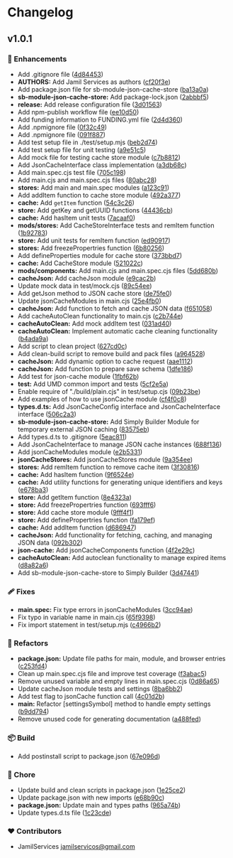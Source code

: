 # Changelog


## v1.0.1


### 🚀 Enhancements

- Add .gitignore file ([4d84453](https://github.com/SimplyBuilder/sb-module-json-cache-store/commit/4d84453))
- **AUTHORS:** Add Jamil Services as authors ([cf20f3e](https://github.com/SimplyBuilder/sb-module-json-cache-store/commit/cf20f3e))
- Add package.json file for sb-module-json-cache-store ([ba13a0a](https://github.com/SimplyBuilder/sb-module-json-cache-store/commit/ba13a0a))
- **sb-module-json-cache-store:** Add package-lock.json ([2abbbf5](https://github.com/SimplyBuilder/sb-module-json-cache-store/commit/2abbbf5))
- **release:** Add release configuration file ([3d01563](https://github.com/SimplyBuilder/sb-module-json-cache-store/commit/3d01563))
- Add npm-publish workflow file ([ee10d50](https://github.com/SimplyBuilder/sb-module-json-cache-store/commit/ee10d50))
- Add funding information to FUNDING.yml file ([2d4d360](https://github.com/SimplyBuilder/sb-module-json-cache-store/commit/2d4d360))
- Add .npmignore file ([0f32c49](https://github.com/SimplyBuilder/sb-module-json-cache-store/commit/0f32c49))
- Add .npmignore file ([091f887](https://github.com/SimplyBuilder/sb-module-json-cache-store/commit/091f887))
- Add test setup file in ./test/setup.mjs ([beb2d74](https://github.com/SimplyBuilder/sb-module-json-cache-store/commit/beb2d74))
- Add test setup file for unit testing ([a9e51c5](https://github.com/SimplyBuilder/sb-module-json-cache-store/commit/a9e51c5))
- Add mock file for testing cache store module ([c7b8812](https://github.com/SimplyBuilder/sb-module-json-cache-store/commit/c7b8812))
- Add JsonCacheInterface class implementation ([a3db68c](https://github.com/SimplyBuilder/sb-module-json-cache-store/commit/a3db68c))
- Add main.spec.cjs test file ([705c198](https://github.com/SimplyBuilder/sb-module-json-cache-store/commit/705c198))
- Add main.cjs and main.spec.cjs files ([80abc28](https://github.com/SimplyBuilder/sb-module-json-cache-store/commit/80abc28))
- **stores:** Add main and main.spec modules ([a123c91](https://github.com/SimplyBuilder/sb-module-json-cache-store/commit/a123c91))
- Add addItem function to cache store module ([492a377](https://github.com/SimplyBuilder/sb-module-json-cache-store/commit/492a377))
- **cache:** Add `getItem` function ([54c3c26](https://github.com/SimplyBuilder/sb-module-json-cache-store/commit/54c3c26))
- **store:** Add getKey and getUUID functions ([44436cb](https://github.com/SimplyBuilder/sb-module-json-cache-store/commit/44436cb))
- **cache:** Add hasItem unit tests ([7acaaf0](https://github.com/SimplyBuilder/sb-module-json-cache-store/commit/7acaaf0))
- **mods/stores:** Add CacheStoreInterface tests and remItem function ([1b92783](https://github.com/SimplyBuilder/sb-module-json-cache-store/commit/1b92783))
- **store:** Add unit tests for remItem function ([ed90917](https://github.com/SimplyBuilder/sb-module-json-cache-store/commit/ed90917))
- **stores:** Add freezePropertries function ([6b80256](https://github.com/SimplyBuilder/sb-module-json-cache-store/commit/6b80256))
- Add defineProperties module for cache store ([373bbd7](https://github.com/SimplyBuilder/sb-module-json-cache-store/commit/373bbd7))
- **cache:** Add CacheStore module ([521022c](https://github.com/SimplyBuilder/sb-module-json-cache-store/commit/521022c))
- **mods/components:** Add main.cjs and main.spec.cjs files ([5dd680b](https://github.com/SimplyBuilder/sb-module-json-cache-store/commit/5dd680b))
- **cacheJson:** Add cacheJson module ([e9cac2b](https://github.com/SimplyBuilder/sb-module-json-cache-store/commit/e9cac2b))
- Update mock data in test/mock.cjs ([89c54ee](https://github.com/SimplyBuilder/sb-module-json-cache-store/commit/89c54ee))
- Add getJson method to JSON cache store ([de75fe0](https://github.com/SimplyBuilder/sb-module-json-cache-store/commit/de75fe0))
- Update jsonCacheModules in main.cjs ([25e4fb0](https://github.com/SimplyBuilder/sb-module-json-cache-store/commit/25e4fb0))
- **cacheJson:** Add function to fetch and cache JSON data ([f651058](https://github.com/SimplyBuilder/sb-module-json-cache-store/commit/f651058))
- Add cacheAutoClean functionality to main.cjs ([c2b744e](https://github.com/SimplyBuilder/sb-module-json-cache-store/commit/c2b744e))
- **cacheAutoClean:** Add mock addItem test ([031ad40](https://github.com/SimplyBuilder/sb-module-json-cache-store/commit/031ad40))
- **cacheAutoClean:** Implement automatic cache cleaning functionality ([b4ada9a](https://github.com/SimplyBuilder/sb-module-json-cache-store/commit/b4ada9a))
- Add script to clean project ([627cd0c](https://github.com/SimplyBuilder/sb-module-json-cache-store/commit/627cd0c))
- Add clean-build script to remove build and pack files ([a964528](https://github.com/SimplyBuilder/sb-module-json-cache-store/commit/a964528))
- **cacheJson:** Add dynamic option to cache request ([aae1112](https://github.com/SimplyBuilder/sb-module-json-cache-store/commit/aae1112))
- **cacheJson:** Add function to prepare save schema ([1dfe186](https://github.com/SimplyBuilder/sb-module-json-cache-store/commit/1dfe186))
- Add test for json-cache module ([1fbf62b](https://github.com/SimplyBuilder/sb-module-json-cache-store/commit/1fbf62b))
- **test:** Add UMD common import and tests ([5cf2e5a](https://github.com/SimplyBuilder/sb-module-json-cache-store/commit/5cf2e5a))
- Enable require of "./build/plain.cjs" in test/setup.cjs ([09b23be](https://github.com/SimplyBuilder/sb-module-json-cache-store/commit/09b23be))
- Add examples of how to use jsonCache module ([cf4f0c8](https://github.com/SimplyBuilder/sb-module-json-cache-store/commit/cf4f0c8))
- **types.d.ts:** Add JsonCacheConfig interface and JsonCacheInterface interface ([506c2a3](https://github.com/SimplyBuilder/sb-module-json-cache-store/commit/506c2a3))
- **sb-module-json-cache-store:** Add Simply Builder Module for temporary external JSON caching ([83575eb](https://github.com/SimplyBuilder/sb-module-json-cache-store/commit/83575eb))
- Add types.d.ts to .gitignore ([5eac811](https://github.com/SimplyBuilder/sb-module-json-cache-store/commit/5eac811))
- Add JsonCacheInterface to manage JSON cache instances ([688f136](https://github.com/SimplyBuilder/sb-module-json-cache-store/commit/688f136))
- Add jsonCacheModules module ([e2b5331](https://github.com/SimplyBuilder/sb-module-json-cache-store/commit/e2b5331))
- **jsonCacheStores:** Add jsonCacheStores module ([9a354ee](https://github.com/SimplyBuilder/sb-module-json-cache-store/commit/9a354ee))
- **stores:** Add remItem function to remove cache item ([3f30816](https://github.com/SimplyBuilder/sb-module-json-cache-store/commit/3f30816))
- **cache:** Add hasItem function ([9f6524e](https://github.com/SimplyBuilder/sb-module-json-cache-store/commit/9f6524e))
- **cache:** Add utility functions for generating unique identifiers and keys ([e678ba3](https://github.com/SimplyBuilder/sb-module-json-cache-store/commit/e678ba3))
- **store:** Add getItem function ([8e4323a](https://github.com/SimplyBuilder/sb-module-json-cache-store/commit/8e4323a))
- **store:** Add freezePropertries function ([693fff6](https://github.com/SimplyBuilder/sb-module-json-cache-store/commit/693fff6))
- **store:** Add cache store module ([9fff4f1](https://github.com/SimplyBuilder/sb-module-json-cache-store/commit/9fff4f1))
- **store:** Add definePropertries function ([fa179ef](https://github.com/SimplyBuilder/sb-module-json-cache-store/commit/fa179ef))
- **cache:** Add addItem function ([d686947](https://github.com/SimplyBuilder/sb-module-json-cache-store/commit/d686947))
- **cacheJson:** Add functionality for fetching, caching, and managing JSON data ([092b302](https://github.com/SimplyBuilder/sb-module-json-cache-store/commit/092b302))
- **json-cache:** Add jsonCacheComponents function ([4f2e29c](https://github.com/SimplyBuilder/sb-module-json-cache-store/commit/4f2e29c))
- **cacheAutoClean:** Add autoclean functionality to manage expired items ([d8a82a6](https://github.com/SimplyBuilder/sb-module-json-cache-store/commit/d8a82a6))
- Add sb-module-json-cache-store to Simply Builder ([3d47441](https://github.com/SimplyBuilder/sb-module-json-cache-store/commit/3d47441))

### 🩹 Fixes

- **main.spec:** Fix type errors in jsonCacheModules ([3cc94ae](https://github.com/SimplyBuilder/sb-module-json-cache-store/commit/3cc94ae))
- Fix typo in variable name in main.cjs ([65f9398](https://github.com/SimplyBuilder/sb-module-json-cache-store/commit/65f9398))
- Fix import statement in test/setup.mjs ([c4966b2](https://github.com/SimplyBuilder/sb-module-json-cache-store/commit/c4966b2))

### 💅 Refactors

- **package.json:** Update file paths for main, module, and browser entries ([c253fd4](https://github.com/SimplyBuilder/sb-module-json-cache-store/commit/c253fd4))
- Clean up main.spec.cjs file and improve test coverage ([f3abac5](https://github.com/SimplyBuilder/sb-module-json-cache-store/commit/f3abac5))
- Remove unused variable and empty lines in main.spec.cjs ([0d86a65](https://github.com/SimplyBuilder/sb-module-json-cache-store/commit/0d86a65))
- Update cacheJson module tests and settings ([8ba6bb2](https://github.com/SimplyBuilder/sb-module-json-cache-store/commit/8ba6bb2))
- Add test flag to jsonCache function call ([4c01d2b](https://github.com/SimplyBuilder/sb-module-json-cache-store/commit/4c01d2b))
- **main:** Refactor [settingsSymbol] method to handle empty settings ([b9dd794](https://github.com/SimplyBuilder/sb-module-json-cache-store/commit/b9dd794))
- Remove unused code for generating documentation ([a488fed](https://github.com/SimplyBuilder/sb-module-json-cache-store/commit/a488fed))

### 📦 Build

- Add postinstall script to package.json ([67e096d](https://github.com/SimplyBuilder/sb-module-json-cache-store/commit/67e096d))

### 🏡 Chore

- Update build and clean scripts in package.json ([1e25ce2](https://github.com/SimplyBuilder/sb-module-json-cache-store/commit/1e25ce2))
- Update package.json with new imports ([e68b90c](https://github.com/SimplyBuilder/sb-module-json-cache-store/commit/e68b90c))
- **package.json:** Update main and types paths ([965a74b](https://github.com/SimplyBuilder/sb-module-json-cache-store/commit/965a74b))
- Update types.d.ts file ([1c23cde](https://github.com/SimplyBuilder/sb-module-json-cache-store/commit/1c23cde))

### ❤️ Contributors

- JamilServices <jamilservicos@gmail.com>

